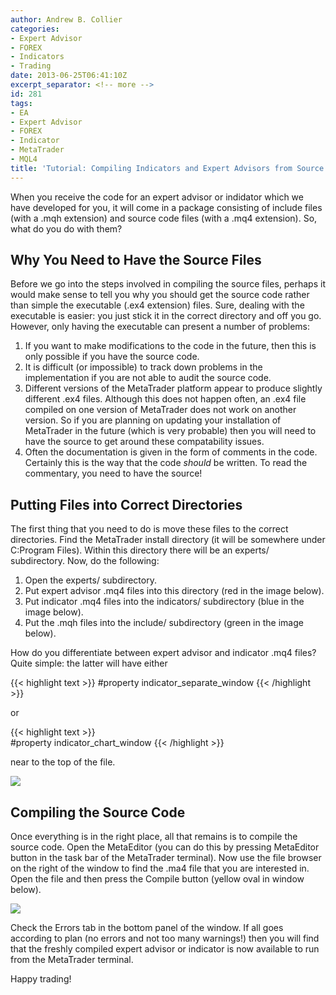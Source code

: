 ```yaml
---
author: Andrew B. Collier
categories:
- Expert Advisor
- FOREX
- Indicators
- Trading
date: 2013-06-25T06:41:10Z
excerpt_separator: <!-- more -->
id: 281
tags:
- EA
- Expert Advisor
- FOREX
- Indicator
- MetaTrader
- MQL4
title: 'Tutorial: Compiling Indicators and Expert Advisors from Source'
---
```


When you receive the code for an expert advisor or indidator which we have developed for you, it will come in a package consisting of include files (with a .mqh extension) and source code files (with a .mq4 extension). So, what do you do with them?

<!--more-->

## Why You Need to Have the Source Files

Before we go into the steps involved in compiling the source files, perhaps it would make sense to tell you why you should get the source code rather than simple the executable (.ex4 extension) files. Sure, dealing with the executable is easier: you just stick it in the correct directory and off you go. However, only having the executable can present a number of problems:

1. If you want to make modifications to the code in the future, then this is only possible if you have the source code.
2. It is difficult (or impossible) to track down problems in the implementation if you are not able to audit the source code.
3. Different versions of the MetaTrader platform appear to produce slightly different .ex4 files. Although this does not happen often, an .ex4 file compiled on one version of MetaTrader does not work on another version. So if you are planning on updating your installation of MetaTrader in the future (which is very probable) then you will need to have the source to get around these compatability issues.
4. Often the documentation is given in the form of comments in the code. Certainly this is the way that the code _should_ be written. To read the commentary, you need to have the source!

## Putting Files into Correct Directories

The first thing that you need to do is move these files to the correct directories. Find the MetaTrader install directory (it will be somewhere under C:Program Files). Within this directory there will be an experts/ subdirectory. Now, do the following:

1. Open the experts/ subdirectory.
2. Put expert advisor .mq4 files into this directory (red in the image below).
3. Put indicator .mq4 files into the indicators/ subdirectory (blue in the image below).
4. Put the .mqh files into the include/ subdirectory (green in the image below).

How do you differentiate between expert advisor and indicator .mq4 files? Quite simple: the latter will have either

{{< highlight text >}}
#property indicator_separate_window
{{< /highlight >}}

or

{{< highlight text >}}  
#property indicator_chart_window
{{< /highlight >}}

near to the top of the file.

<img src="/img/2013/06/Windows-7-Running-Oracle-VM-VirtualBox_071.png">

## Compiling the Source Code

Once everything is in the right place, all that remains is to compile the source code. Open the MetaEditor (you can do this by pressing MetaEditor button in the task bar of the MetaTrader terminal). Now use the file browser on the right of the window to find the .ma4 file that you are interested in. Open the file and then press the Compile button (yellow oval in window below).

<img src="/img/2013/06/Windows-7-Running-Oracle-VM-VirtualBox_070.png">

Check the Errors tab in the bottom panel of the window. If all goes according to plan (no errors and not too many warnings!) then you will find that the freshly compiled expert advisor or indicator is now available to run from the MetaTrader terminal.

Happy trading!
